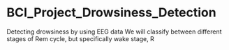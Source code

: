 # BCI_Project_Drowsiness_Detection
Detecting drowsiness by using EEG data
We will classify between different stages of Rem cycle, but specifically wake stage, R
